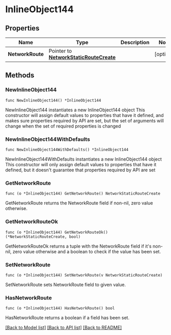 # InlineObject144

## Properties

Name | Type | Description | Notes
------------ | ------------- | ------------- | -------------
**NetworkRoute** | Pointer to [**NetworkStaticRouteCreate**](networkStaticRouteCreate.md) |  | [optional] 

## Methods

### NewInlineObject144

`func NewInlineObject144() *InlineObject144`

NewInlineObject144 instantiates a new InlineObject144 object
This constructor will assign default values to properties that have it defined,
and makes sure properties required by API are set, but the set of arguments
will change when the set of required properties is changed

### NewInlineObject144WithDefaults

`func NewInlineObject144WithDefaults() *InlineObject144`

NewInlineObject144WithDefaults instantiates a new InlineObject144 object
This constructor will only assign default values to properties that have it defined,
but it doesn't guarantee that properties required by API are set

### GetNetworkRoute

`func (o *InlineObject144) GetNetworkRoute() NetworkStaticRouteCreate`

GetNetworkRoute returns the NetworkRoute field if non-nil, zero value otherwise.

### GetNetworkRouteOk

`func (o *InlineObject144) GetNetworkRouteOk() (*NetworkStaticRouteCreate, bool)`

GetNetworkRouteOk returns a tuple with the NetworkRoute field if it's non-nil, zero value otherwise
and a boolean to check if the value has been set.

### SetNetworkRoute

`func (o *InlineObject144) SetNetworkRoute(v NetworkStaticRouteCreate)`

SetNetworkRoute sets NetworkRoute field to given value.

### HasNetworkRoute

`func (o *InlineObject144) HasNetworkRoute() bool`

HasNetworkRoute returns a boolean if a field has been set.


[[Back to Model list]](../README.md#documentation-for-models) [[Back to API list]](../README.md#documentation-for-api-endpoints) [[Back to README]](../README.md)


